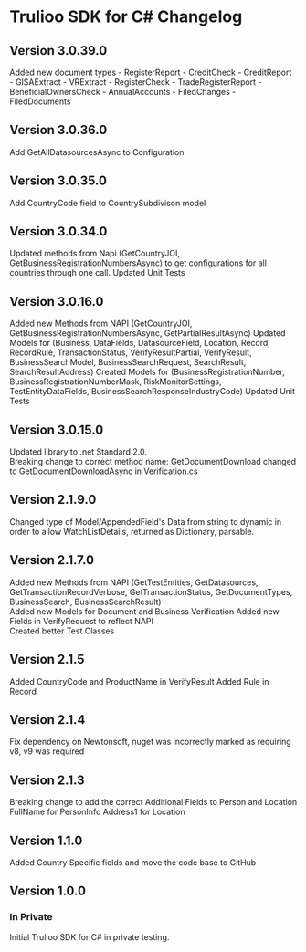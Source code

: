 # Trulioo SDK for C# Changelog

## Version 3.0.39.0

Added new document types
	- RegisterReport
	- CreditCheck
	- CreditReport
	- GISAExtract
	- VRExtract
	- RegisterCheck
	- TradeRegisterReport
	- BeneficialOwnersCheck
	- AnnualAccounts
	- FiledChanges
	- FiledDocuments

## Version 3.0.36.0

Add GetAllDatasourcesAsync to Configuration

## Version 3.0.35.0

Add CountryCode field to CountrySubdivison model

## Version 3.0.34.0

Updated methods from Napi (GetCountryJOI, GetBusinessRegistrationNumbersAsync) to get configurations for all countries through one call.
Updated Unit Tests

## Version 3.0.16.0

Added new Methods from NAPI (GetCountryJOI, GetBusinessRegistrationNumbersAsync, GetPartialResultAsync)
Updated Models for (Business, DataFields, DatasourceField, Location, Record, RecordRule, TransactionStatus, VerifyResultPartial, VerifyResult, BusinessSearchModel,
					BusinessSearchRequest, SearchResult, SearchResultAddress)
Created Models for (BusinessRegistrationNumber, BusinessRegistrationNumberMask, RiskMonitorSettings, TestEntityDataFields, BusinessSearchResponseIndustryCode)
Updated Unit Tests

## Version 3.0.15.0

Updated library to .net Standard 2.0.  
Breaking change to correct method name: GetDocumentDownload changed to GetDocumentDownloadAsync in Verification.cs

## Version 2.1.9.0

Changed type of Model/AppendedField's Data from string to dynamic in order to allow WatchListDetails, returned as Dictionary, parsable.

## Version 2.1.7.0

Added new Methods from NAPI (GetTestEntities, GetDatasources, GetTransactionRecordVerbose, GetTransactionStatus, GetDocumentTypes, BusinessSearch, BusinessSearchResult)    
Added new Models for Document and Business Verification
Added new Fields in VerifyRequest to reflect NAPI  
Created better Test Classes

## Version 2.1.5

Added CountryCode and ProductName in VerifyResult
Added Rule in Record

## Version 2.1.4

Fix dependency on Newtonsoft,  nuget was incorrectly marked as requiring v8, v9 was required

## Version 2.1.3

Breaking change to add the correct Additional Fields to Person and Location
FullName for PersonInfo
Address1 for Location

## Version 1.1.0

Added Country Specific fields and move the code base to GitHub

## Version 1.0.0

### In Private 

Initial Trulioo SDK for C# in private testing.
